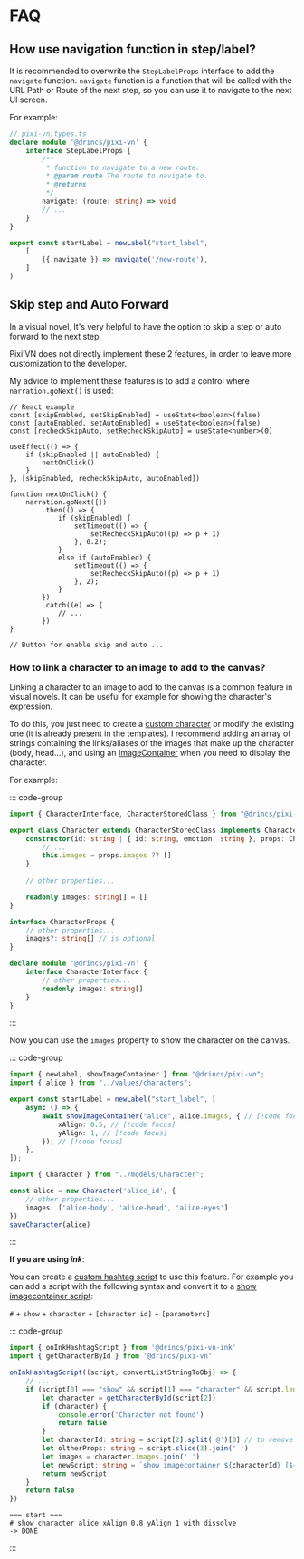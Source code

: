 # FAQ

## How use navigation function in step/label?

It is recommended to overwrite the `StepLabelProps` interface to add the `navigate` function. `navigate` function is a function that will be called with the URL Path or Route of the next step, so you can use it to navigate to the next UI screen.

For example:

```typescript
// pixi-vn.types.ts
declare module '@drincs/pixi-vn' {
    interface StepLabelProps {
        /**
         * function to navigate to a new route.
         * @param route The route to navigate to.
         * @returns 
         */
        navigate: (route: string) => void
        // ...
    }
}
```

```typescript
export const startLabel = newLabel("start_label",
    [
        ({ navigate }) => navigate('/new-route'),
    ]
)
```

## Skip step and Auto Forward

In a visual novel, It's very helpful to have the option to skip a step or auto forward to the next step.

Pixi’VN does not directly implement these 2 features, in order to leave more customization to the developer.

My advice to implement these features is to add a control where `narration.goNext()` is used:

```tsx
// React example
const [skipEnabled, setSkipEnabled] = useState<boolean>(false)
const [autoEnabled, setAutoEnabled] = useState<boolean>(false)
const [recheckSkipAuto, setRecheckSkipAuto] = useState<number>(0)

useEffect(() => {
    if (skipEnabled || autoEnabled) {
        nextOnClick()
    }
}, [skipEnabled, recheckSkipAuto, autoEnabled])

function nextOnClick() {
    narration.goNext({})
        .then(() => {
            if (skipEnabled) {
                setTimeout(() => {
                    setRecheckSkipAuto((p) => p + 1)
                }, 0.2);
            }
            else if (autoEnabled) {
                setTimeout(() => {
                    setRecheckSkipAuto((p) => p + 1)
                }, 2);
            }
        })
        .catch((e) => {
            // ...
        })
}

// Button for enable skip and auto ...
```

### How to link a character to an image to add to the canvas?

Linking a character to an image to add to the canvas is a common feature in visual novels. It can be useful for example for showing the character's expression.

To do this, you just need to create a [custom character](/start/character.md#custom-character) or modify the existing one (it is already present in the templates).
I recommend adding an array of strings containing the links/aliases of the images that make up the character (body, head...), and using an [ImageContainer](/start/canvas-image-container.md) when you need to display the character.

For example:

::: code-group

```ts [models/Character.ts]
import { CharacterInterface, CharacterStoredClass } from "@drincs/pixi-vn";

export class Character extends CharacterStoredClass implements CharacterInterface {
    constructor(id: string | { id: string, emotion: string }, props: CharacterProps) {
        // ...
        this.images = props.images ?? []
    }
    
    // other properties...

    readonly images: string[] = []
}

interface CharacterProps {
    // other properties...
    images?: string[] // is optional
}
```

```ts [pixi-vn.d.ts]
declare module '@drincs/pixi-vn' {
    interface CharacterInterface {
        // other properties...
        readonly images: string[]
    }
}
```

:::

Now you can use the `images` property to show the character on the canvas.

::: code-group

```ts [labels/startLabel.ts]
import { newLabel, showImageContainer } from "@drincs/pixi-vn";
import { alice } from "../values/characters";

export const startLabel = newLabel("start_label", [
    async () => {
        await showImageContainer("alice", alice.images, { // [!code focus]
            xAlign: 0.5, // [!code focus]
            yAlign: 1, // [!code focus]
        }); // [!code focus]
    },
]);
```

```ts [values/characters.ts]
import { Character } from "../models/Character";

const alice = new Character('alice_id', {
    // other properties...
    images: ['alice-body', 'alice-head', 'alice-eyes']
})
saveCharacter(alice)
```

:::

**If you are using _ink_**:

You can create a [custom hashtag script](/ink/ink-hashtag.md) to use this feature.
For example you can add a script with the following syntax and convert it to a [show imagecontainer script](/ink/ink-canvas.md#show-a-image-container-in-ink):

`#` + `show` + `character` + `[character id]` + `[parameters]`

::: code-group

```ts [utils/ink-utility.ts]
import { onInkHashtagScript } from '@drincs/pixi-vn-ink'
import { getCharacterById } from '@drincs/pixi-vn'

onInkHashtagScript((script, convertListStringToObj) => {
    // ...
    if (script[0] === "show" && script[1] === "character" && script.length > 2) {
        let character = getCharacterById(script[2])
        if (character) {
            console.error('Character not found')
            return false 
        }
        let characterId: string = script[2].split('@')[0] // to remove the emotion
        let oltherProps: string = script.slice(3).join(' ')
        let images = character.images.join(' ')
        let newScript: string = `show imagecontainer ${characterId} [${images}] ${oltherProps}`
        return newScript
    }
    return false
})
```

```ink [start.ink]
=== start ===
# show character alice xAlign 0.8 yAlign 1 with dissolve
-> DONE
```

:::
